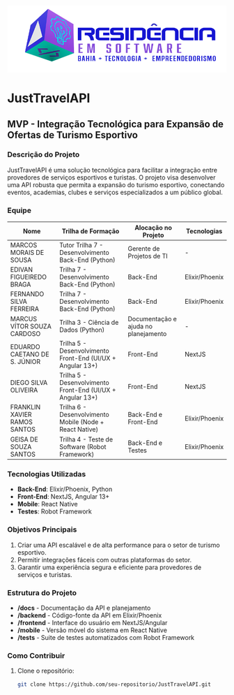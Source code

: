 
![Logo](assets/Logo.png)

# JustTravelAPI

## MVP - Integração Tecnológica para Expansão de Ofertas de Turismo Esportivo

### Descrição do Projeto

JustTravelAPI é uma solução tecnológica para facilitar a integração entre provedores de serviços esportivos e turistas. O projeto visa desenvolver uma API robusta que permita a expansão do turismo esportivo, conectando eventos, academias, clubes e serviços especializados a um público global.

### Equipe

| Nome                         | Trilha de Formação                                         | Alocação no Projeto                  | Tecnologias    |
| ---------------------------- | ---------------------------------------------------------- | ------------------------------------ | -------------- |
| MARCOS MORAIS DE SOUSA       | Tutor Trilha 7 - Desenvolvimento Back-End (Python)         | Gerente de Projetos de TI            | -              |
| EDIVAN FIGUEIREDO BRAGA      | Trilha 7 - Desenvolvimento Back-End (Python)               | Back-End                             | Elixir/Phoenix |
| FERNANDO SILVA FERREIRA      | Trilha 7 - Desenvolvimento Back-End (Python)               | Back-End                             | Elixir/Phoenix |
| MARCUS VÍTOR SOUZA CARDOSO   | Trilha 3 - Ciência de Dados (Python)                       | Documentação e ajuda no planejamento | -              |
| EDUARDO CAETANO DE S. JÚNIOR | Trilha 5 - Desenvolvimento Front-End (UI/UX + Angular 13+) | Front-End                            | NextJS         |
| DIEGO SILVA OLIVEIRA         | Trilha 5 - Desenvolvimento Front-End (UI/UX + Angular 13+) | Front-End                            | NextJS         |
| FRANKLIN XAVIER RAMOS SANTOS | Trilha 6 - Desenvolvimento Mobile (Node + React Native)    | Back-End e Front-End                 | Elixir/Phoenix |
| GEISA DE SOUZA SANTOS        | Trilha 4 - Teste de Software (Robot Framework)             | Back-End e Testes                    | Elixir/Phoenix |


### Tecnologias Utilizadas

- **Back-End**: Elixir/Phoenix, Python
- **Front-End**: NextJS, Angular 13+
- **Mobile**: React Native
- **Testes**: Robot Framework

### Objetivos Principais

1. Criar uma API escalável e de alta performance para o setor de turismo esportivo.
2. Permitir integrações fáceis com outras plataformas do setor.
3. Garantir uma experiência segura e eficiente para provedores de serviços e turistas.

### Estrutura do Projeto

- **/docs** - Documentação da API e planejamento
- **/backend** - Código-fonte da API em Elixir/Phoenix
- **/frontend** - Interface do usuário em NextJS/Angular
- **/mobile** - Versão móvel do sistema em React Native
- **/tests** - Suite de testes automatizados com Robot Framework

### Como Contribuir

1. Clone o repositório:  
   ```sh
   git clone https://github.com/seu-repositorio/JustTravelAPI.git
